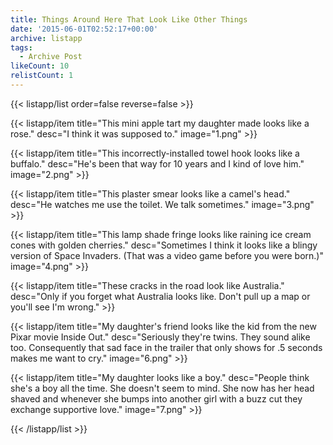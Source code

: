```yaml
---
title: Things Around Here That Look Like Other Things
date: '2015-06-01T02:52:17+00:00'
archive: listapp
tags: 
  - Archive Post
likeCount: 10
relistCount: 1
---
```



{{< listapp/list order=false reverse=false >}}

   {{< listapp/item title="This mini apple tart my daughter made looks like a rose."
      desc="I think it was supposed to."
      image="1.png" >}}

   {{< listapp/item title="This incorrectly-installed towel hook looks like a buffalo."
      desc="He's been that way for 10 years and I kind of love him."
      image="2.png" >}}

   {{< listapp/item title="This plaster smear looks like a camel's head."
      desc="He watches me use the toilet. We talk sometimes."
      image="3.png" >}}

   {{< listapp/item title="This lamp shade fringe looks like raining ice cream cones with golden cherries."
      desc="Sometimes I think it looks like a blingy version of Space Invaders. (That was a video game before you were born.)"
      image="4.png" >}}

   {{< listapp/item title="These cracks in the road look like Australia."
      desc="Only if you forget what Australia looks like. Don't pull up a map or you'll see I'm wrong." >}}

   {{< listapp/item title="My daughter's friend looks like the kid from the new Pixar movie Inside Out."
      desc="Seriously they're twins. They sound alike too. Consequently that sad face in the trailer that only shows for .5 seconds makes me want to cry."
      image="6.png" >}}

   {{< listapp/item title="My daughter looks like a boy."
      desc="People think she's a boy all the time. She doesn't seem to mind. She now has her head shaved and whenever she bumps into another girl with a buzz cut they exchange supportive love."
      image="7.png" >}}

{{< /listapp/list >}}
